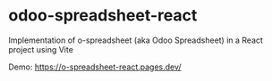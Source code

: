 # odoo-spreadsheet-react
Implementation of o-spreadsheet (aka Odoo Spreadsheet) in a React project using Vite

Demo: https://o-spreadsheet-react.pages.dev/
